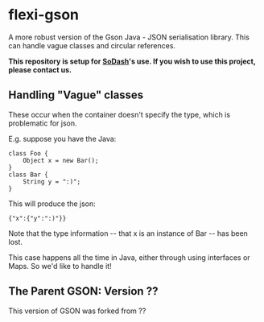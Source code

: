 flexi-gson
==========

A more robust version of the Gson Java - JSON serialisation library. This can handle vague classes and circular references.

**This repository is setup for [SoDash](http://sodash.com)'s use. If you wish to use this project, please contact us.** 

## Handling "Vague" classes 

These occur when the container doesn't specify the type, which is problematic for json.

E.g. suppose you have the Java:

	class Foo {
		Object x = new Bar();
	}
	class Bar {
		String y = ":)";
	}

This will produce the json:

	{"x":{"y":":)"}}

Note that the type information -- that x is an instance of Bar -- has been lost.

This case happens all the time in Java, either through using interfaces or Maps. So we'd like to handle it!

## The Parent GSON: Version ??

This version of GSON was forked from ??